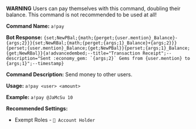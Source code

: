 **WARNING** Users can pay themselves with this command, doubling their balance. This command is not recommended to be used at all!

**Command Name:**
`a!pay`

**Bot Response:**
```{set;NewPBal;{math;{perget;{user.mention}_Balance}-{args;2}}}{set;NewRBal;{math;{perget;{args;1}_Balance}+{args;2}}}{perset;{user.mention}_Balance;{get;NewPBal}}{perset;{args;1}_Balance;{get;NewRBal}}{a!advancedembed;--title="Transaction Receipt";--description="Sent :economy_gem: `{args;2}` Gems from {user.mention} to {args;1}";--timestamp}```

**Command Description:**
Send money to other users.

**Usage:**
`a!pay <user> <amount>`

**Example:**
`a!pay @JaMcSu 10`

**Recommended Settings:**
* Exempt Roles - `🏦 Account Holder`
